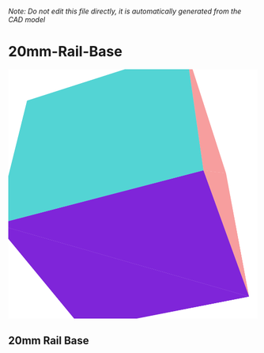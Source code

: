###### Note: Do not edit this file directly, it is automatically generated from the CAD model

# 20mm-Rail-Base

![](/project.svg)

## 20mm Rail Base


